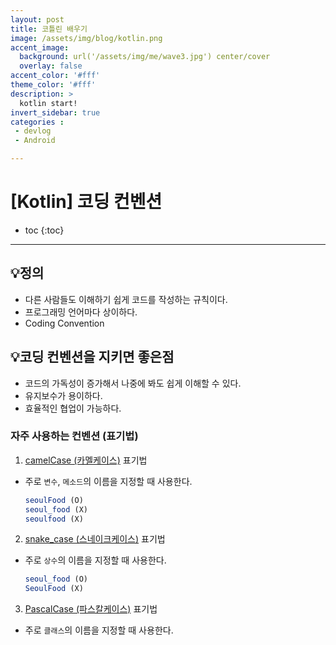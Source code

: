 ```yaml
---
layout: post
title: 코틀린 배우기
image: /assets/img/blog/kotlin.png
accent_image: 
  background: url('/assets/img/me/wave3.jpg') center/cover
  overlay: false
accent_color: '#fff'
theme_color: '#fff'
description: >
  kotlin start!
invert_sidebar: true
categories :
 - devlog	
 - Android

---
```


# [Kotlin] 코딩 컨벤션



* toc
{:toc}
---





## 💡정의

- 다른 사람들도 이해하기 쉽게 코드를 작성하는 규칙이다.
- 프로그래밍 언어마다 상이하다.
- Coding Convention



## 💡코딩 컨벤션을 지키면 좋은점

- 코드의 가독성이 증가해서 나중에 봐도 쉽게 이해할 수 있다.
- 유지보수가 용이하다.
- 효율적인 협업이 가능하다.



### 자주 사용하는 컨벤션 (표기법)

1) [camelCase (카멜케이스)](https://ko.wikipedia.org/wiki/카멜_표기법) 표기법

- 주로 `변수`, `메소드`의 이름을 지정할 때 사용한다.

  ```jsx
  seoulFood (O)
  seoul_food (X)
  seoulfood (X)
  ```

2. [snake_case (스네이크케이스)](https://ko.wikipedia.org/wiki/스네이크_표기법) 표기법

- 주로 `상수`의 이름을 지정할 때 사용한다.

  ```jsx
  seoul_food (O)
  SeoulFood (X)
  ```

3. [PascalCase (파스칼케이스)](https://en.wiktionary.org/wiki/Pascal_case) 표기법

- 주로 `클래스`의 이름을 지정할 때 사용한다.

